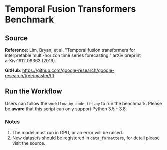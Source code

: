# Temporal Fusion Transformers Benchmark
## Source
**Reference**: Lim, Bryan, et al. "Temporal fusion transformers for interpretable multi-horizon time series forecasting." arXiv preprint arXiv:1912.09363 (2019).

**GitHub**: https://github.com/google-research/google-research/tree/master/tft

## Run the Workflow
Users can follow the ``workflow_by_code_tft.py`` to run the benchmark. Please be **aware** that this script can only support Python 3.5 - 3.8.

### Notes
1. The model must run in GPU, or an error will be raised.
2. New datasets should be registered in ``data_formatters``, for detail please visit the source.
